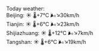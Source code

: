 Today weather:  
Beijing: ☀️ 🌡️+7°C 🌬️↘30km/h  
Tianjin: ☀️ 🌡️+6°C 🌬️↘23km/h  
Shijiazhuang: ☀️ 🌡️+12°C 🌬️↘7km/h  
Tangshan: ☀️ 🌡️+6°C 🌬️↘19km/h  
